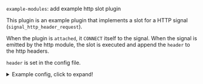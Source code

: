 `example-modules`: add example http slot plugin

This plugin is an example plugin that implements a slot for a HTTP signal (`signal_http_header_request`).

When the plugin is `attached`, it `CONNECT` itself to the signal.
When the signal is emitted by the http module, the slot is executed and append the `header` to the http headers.

`header` is set in the config file.

<details>
  <summary>Example config, click to expand!</summary>

```
@version:3.26

@include "scl.conf"

destination d_http {
  http(
    url("http://127.0.0.1:8888")
    method("PUT")
    user_agent("syslog-ng User Agent")
    http-test-slots(
      header("xxx:aaa") # this will be appended to the http headers
    )
    body("${ISODATE} ${MESSAGE}")
  );
};

source s_generator {
  example-msg-generator(num(1) template("test msg\n") );}
;
source s_net {
  network(port(5555));
};

log {
  source(s_generator);
  destination(d_http);
};
```
</details>
